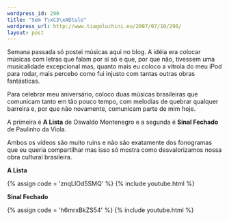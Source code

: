 ```yaml
--- 
wordpress_id: 290
title: "Sem T\xC3\xADtulo"
wordpress_url: http://www.tiagoluchini.eu/2007/07/10/290/
layout: post
---
```

Semana passada só postei músicas aqui no blog. A idéia era colocar músicas com letras que falam por si só e que, por que não, tivessem uma musicalidade excepcional mas, quanto mais eu coloco a vitrola do meu iPod para rodar, mais percebo como fui injusto com tantas outras obras fantásticas.

Para celebrar meu aniversário, coloco duas músicas brasileiras que comunicam tanto em tão pouco tempo, com melodias de quebrar qualquer barreira e, por que não novamente, comunicam parte de mim hoje.

A primeira é **A Lista** de Oswaldo Montenegro e a segunda é **Sinal Fechado** de Paulinho da Viola.

Ambos os vídeos são muito ruins e não são exatamente dos fonogramas que eu queria compartilhar mas isso só mostra como desvalorizamos nossa obra cultural brasileira.

**A Lista**

{% assign code = 'znqLIOd5SMQ' %}
{% include youtube.html %}

**Sinal Fechado**

{% assign code = 'h6mrxBkZS54' %}
{% include youtube.html %}

